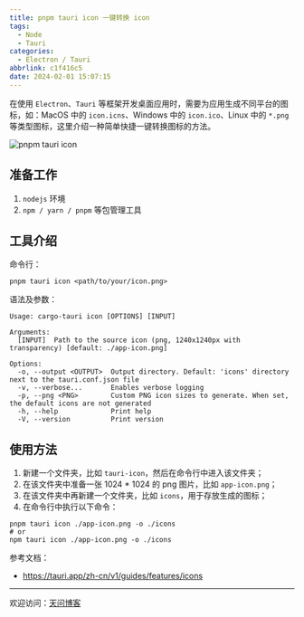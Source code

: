 ```yaml
---
title: pnpm tauri icon 一键转换 icon
tags:
  - Node
  - Tauri
categories:
  - Electron / Tauri
abbrlink: c1f416c5
date: 2024-02-01 15:07:15
---
```


在使用 `Electron`、`Tauri` 等框架开发桌面应用时，需要为应用生成不同平台的图标，如：MacOS 中的 `icon.icns`、Windows 中的 `icon.ico`、Linux 中的 `*.png` 等类型图标，这里介绍一种简单快捷一键转换图标的方法。

![pnpm tauri icon](https://tiven.cn/static/img/tauri-03-QhgPOkaI.jpg)

<!-- more -->

## 准备工作

1. `nodejs` 环境
2. `npm / yarn / pnpm` 等包管理工具

## 工具介绍

命令行：

```shell
pnpm tauri icon <path/to/your/icon.png>
```

语法及参数：

```shell
Usage: cargo-tauri icon [OPTIONS] [INPUT]

Arguments:
  [INPUT]  Path to the source icon (png, 1240x1240px with transparency) [default: ./app-icon.png]

Options:
  -o, --output <OUTPUT>  Output directory. Default: 'icons' directory next to the tauri.conf.json file
  -v, --verbose...       Enables verbose logging
  -p, --png <PNG>        Custom PNG icon sizes to generate. When set, the default icons are not generated
  -h, --help             Print help
  -V, --version          Print version
```

## 使用方法

1. 新建一个文件夹，比如 `tauri-icon`，然后在命令行中进入该文件夹；
2. 在该文件夹中准备一张 1024 * 1024 的 png 图片，比如 `app-icon.png`；
3. 在该文件夹中再新建一个文件夹，比如 `icons`，用于存放生成的图标；
4. 在命令行中执行以下命令：

```shell
pnpm tauri icon ./app-icon.png -o ./icons
# or
npm tauri icon ./app-icon.png -o ./icons
```

参考文档：

- https://tauri.app/zh-cn/v1/guides/features/icons


---

欢迎访问：[天问博客](https://tiven.cn/p/c1f416c5/ "天问博客-专注于大前端技术")

